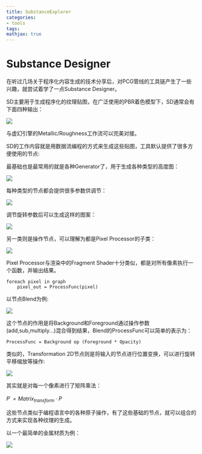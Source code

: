 ```yaml
---
title: SubstanceExplorer
categories:
- tools
tags:
mathjax: true
---
```


# Substance Designer

在听过几场关于程序化内容生成的技术分享后，对PCG管线的工具链产生了一些兴趣，就尝试着学了一点Substance Designer。

SD主要用于生成程序化的纹理贴图，在广泛使用的PBR着色模型下，SD通常会有下面四种输出：

![](SubstanceExplorer/SDOutput.png)

与虚幻引擎的Metallic/Roughness工作流可以完美对接。

SD的工作内容就是用数据流编程的方式来生成这些贴图，工具默认提供了很多方便使用的节点:

最基础也是最常用的就是各种Generator了，用于生成各种类型的高度图：

![](SubstanceExplorer/SDNodeTile.png)

每种类型的节点都会提供很多参数供调节：

![](SubstanceExplorer/SDNodeTileParam.png)

调节旋转参数后可以生成这样的图案：

![](SubstanceExplorer/SDNodeTileTrans.png)

另一类则是操作节点，可以理解为都是Pixel Processor的子类：

![](SubstanceExplorer/SDNodePS.png)

Pixel Processor与渲染中的Fragment Shader十分类似，都是对所有像素执行一个函数，并输出结果。

```
foreach pixel in graph
    pixel_out = ProcessFunc(pixel)
```

以节点Blend为例:

![](SubstanceExplorer/SDNodeBlend.png)

这个节点的作用是将Background和Foreground通过操作参数(add,sub,multiply...)混合得到结果，Blend的ProcessFunc可以简单的表示为：

```
ProcessFunc = Background op (Foreground * Opacity)
```

类似的，Transformation 2D节点则是将输入的节点进行位置变换，可以进行旋转平移缩放等操作:

![](SubstanceExplorer/SDNodeTransform.png)

其实就是对每一个像素进行了矩阵乘法：

$P^·=Matrix_{transform} · P$

这些节点类似于编程语言中的各种原子操作，有了这些基础的节点，就可以组合的方式来实现各种纹理的生成。

以一个最简单的金属材质为例：

![](SubstanceExplorer/SDMetalGraph.png)

